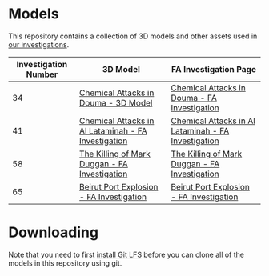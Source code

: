 # Models

This repository contains a collection of 3D models and other assets used in
[our investigations](https://forensic-architecture.org/). 

| Investigation Number | 3D Model | FA Investigation Page |
|---|---|---|
| 34 | [Chemical Attacks in Douma - 3D Model](https://github.com/forensic-architecture/models/tree/master/34%20-%20Chemical%20Attacks%20in%20Douma) | [Chemical Attacks in Douma - FA Investigation](https://forensic-architecture.org/investigation/chemical-attacks-in-douma) |
| 41 | [Chemical Attacks in Al Lataminah - FA Investigation](https://github.com/forensic-architecture/models/tree/master/41%20-%20Chemical%20Attacks%20in%20al%20Lataminah) | [Chemical Attacks in Al Lataminah - FA Investigation](https://forensic-architecture.org/investigation/chemical-attacks-in-al-lataminah) |
| 58 | [The Killing of Mark Duggan - FA Investigation](https://github.com/forensic-architecture/models/tree/master/58%20-%20The%20Killing%20of%20Mark%20Duggan) | [The Killing of Mark Duggan - FA Investigation](https://forensic-architecture.org/investigation/the-killing-of-mark-duggan) |
| 65 | [Beirut Port Explosion - FA Investigation](https://github.com/forensic-architecture/models/tree/master/65%20-%20Beirut%20Port%20Explosion) | [Beirut Port Explosion - FA Investigation](https://www.forensic-architecture.org/investigation/beirut-port-explosion) |

# Downloading
Note that you need to first [install Git LFS](https://github.com/git-lfs/git-lfs/wiki/Installation) before you can clone all of the models in this repository using git.
